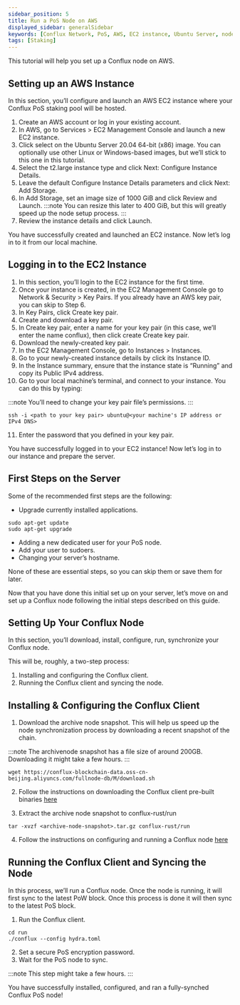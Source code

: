 ```yaml
---
sidebar_position: 5
title: Run a PoS Node on AWS
displayed_sidebar: generalSidebar
keywords: [Conflux Network, PoS, AWS, EC2 instance, Ubuntu Server, node setup, SSH, key pair, server configuration, Conflux client, archive node snapshot, node synchronization, PoW block, PoS block, hydra.toml, PoS encryption password]
tags: [Staking]
---
```


This tutorial will help you set up a Conflux node on AWS.

## Setting up an AWS Instance

In this section, you’ll configure and launch an AWS EC2 instance where your Conflux PoS staking pool will be hosted.

1. Create an AWS account or log in your existing account.
2. In AWS, go to Services > EC2 Management Console and launch a new EC2 instance.
3. Click select on the Ubuntu Server 20.04 64-bit (x86) image. You can optionally use other Linux or Windows-based images, but we’ll stick to this one in this tutorial.
4. Select the t2.large instance type and click Next: Configure Instance Details.
5. Leave the default Configure Instance Details parameters and click Next: Add Storage.
6. In Add Storage, set an image size of 1000 GiB and click Review and Launch.
:::note
You can resize this later to 400 GiB, but this will greatly speed up the node setup process.
:::
7. Review the instance details and click Launch.

You have successfully created and launched an EC2 instance. Now let’s log in to it from our local machine.

## Logging in to the EC2 Instance

1. In this section, you’ll login to the EC2 instance for the first time.
2. Once your instance is created, in the EC2 Management Console go to Network & Security > Key Pairs. If you already have an AWS key pair, you can skip to Step 6.
3. In Key Pairs, click Create key pair.
4. Create and download a key pair.
5. In Create key pair, enter a name for your key pair (in this case, we’ll enter the name conflux), then click create Create key pair.
6. Download the newly-created key pair.
7. In the EC2 Management Console, go to Instances > Instances.
8. Go to your newly-created instance details by click its Instance ID.
9. In the Instance summary, ensure that the instance state is “Running” and copy its Public IPv4 address.
10. Go to your local machine’s terminal, and connect to your instance. You can do this by typing:

:::note
You’ll need to change your key pair file’s permissions.
:::

```shell
ssh -i <path to your key pair> ubuntu@<your machine's IP address or IPv4 DNS> 
```

11. Enter the password that you defined in your key pair.

You have successfully logged in to your EC2 instance! Now let’s log in to our instance and prepare the server.

## First Steps on the Server

Some of the recommended first steps are the following:

- Upgrade currently installed applications.

```shell
sudo apt-get update
sudo apt-get upgrade
```

- Adding a new dedicated user for your PoS node.
- Add your user to sudoers.
- Changing your server’s hostname.

None of these are essential steps, so you can skip them or save them for later.

Now that you have done this initial set up on your server, let’s move on and set up a Conflux node following the initial steps described on this guide.

## Setting Up Your Conflux Node

In this section, you’ll download, install, configure, run, synchronize your Conflux node.

This will be, roughly, a two-step process:

1. Installing and configuring the Conflux client.
2. Running the Conflux client and syncing the node.

## Installing & Configuring the Conflux Client

1. Download the archive node snapshot. This will help us speed up the node synchronization process by downloading a recent snapshot of the chain.

:::note
The archivenode snapshot has a file size of around 200GB. Downloading it might take a few hours.
:::

```shell
wget https://conflux-blockchain-data.oss-cn-beijing.aliyuncs.com/fullnode-db/M/download.sh
```

2. Follow the instructions on downloading the Conflux client pre-built binaries [here](../../run-a-node/advanced-topics/downloading-conflux-client)

3. Extract the archive node snapshot to conflux-rust/run

```shell
tar -xvzf <archive-node-snapshot>.tar.gz conflux-rust/run 
```

4. Follow the instructions on configuring and running a Conflux node [here](../../run-a-node)

## Running the Conflux Client and Syncing the Node

In this process, we’ll run a Conflux node. Once the node is running, it will first sync to the latest PoW block. Once this process is done it will then sync to the latest PoS block.

1. Run the Conflux client.

```shell
cd run 
./conflux --config hydra.toml 
```

2. Set a secure PoS encryption password.
3. Wait for the PoS node to sync.

:::note
This step might take a few hours.
:::

You have successfully installed, configured, and ran a fully-synched Conflux PoS node!
